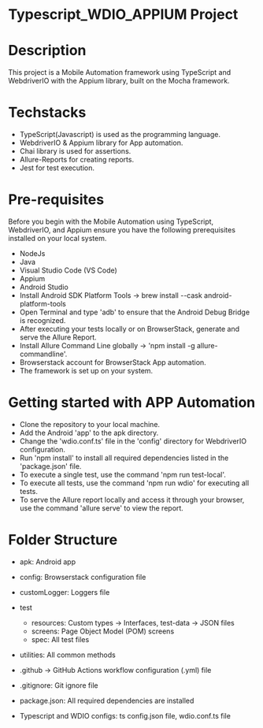 # Typescript_WDIO_APPIUM Project

# Description 

This project is a Mobile Automation framework using TypeScript and WebdriverIO with the Appium library, built on the Mocha framework.

# Techstacks 

   * TypeScript(Javascript) is used as the programming language.
   * WebdriverIO & Appium library for App automation.
   * Chai library is used for assertions.
   * Allure-Reports for creating reports.
   * Jest for test execution.

# Pre-requisites 

Before you begin with the Mobile Automation using TypeScript, WebdriverIO, and Appium ensure you have the following prerequisites installed on your local system.

   * NodeJs
   * Java
   * Visual Studio Code (VS Code)
   * Appium
   * Android Studio
   * Install Android SDK Platform Tools -> brew install --cask android-platform-tools
   * Open Terminal and type 'adb' to ensure that the Android Debug Bridge is recognized.
   * After executing your tests locally or on BrowserStack, generate and serve the Allure Report. 
   * Install Allure Command Line globally -> 'npm install -g allure-commandline'.
   * Browserstack account for BrowserStack App automation.
   * The framework is set up on your system.

# Getting started with APP Automation

   * Clone the repository to your local machine.
   * Add the Android 'app' to the apk directory.
   * Change the 'wdio.conf.ts' file in the 'config' directory for WebdriverIO configuration.
   * Run 'npm install' to install all required dependencies listed in the 'package.json' file.
   * To execute a single test, use the command 'npm run test-local'.
   * To execute all tests, use the command 'npm run wdio' for executing all tests.
   * To serve the Allure report locally and access it through your browser, use the command 'allure serve' to view the report.

# Folder Structure

   * apk: Android app
   * config: Browserstack configuration file
   * customLogger: Loggers file

   * test 
      - resources: Custom types -> Interfaces, test-data -> JSON files
      - screens: Page Object Model (POM) screens
      - spec: All test files

   * utilities: All common methods
   * .github -> GitHub Actions workflow configuration (.yml) file
   * .gitignore: Git ignore file
   * package.json: All required dependencies are installed
   * Typescript and WDIO configs: ts config.json file, wdio.conf.ts file

